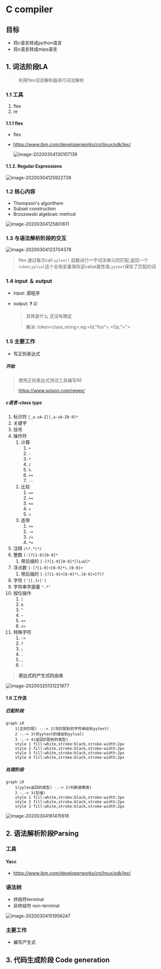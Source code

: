 # C compiler





## 目标

+ 将c语言转成python语言
+ 将c语言转成mips语言



## 1. 词法阶段LA

> 利用flex词法解析器进行词法解析

### 1.1 工具

1. flex
2. re

#### 1.1.1 flex

+ flex

+ https://www.ibm.com/developerworks/cn/linux/sdk/lex/ 

  ![image-20200304130107139](Readme.assets/image-20200304130107139.png)



#### 1.1.2. Regular Expressions



![image-20200304125922726](Readme.assets/image-20200304125922726.png)



### 1.2 核心内容

+ Thompson's algorithem
+ Subset construction
+ Brzozowski algebraic method

![image-20200304125801611](Readme.assets/image-20200304125801611.png)

### 1.3 与语法解析阶段的交互

![image-20200304123704378](Readme.assets/image-20200304123704378.png)

> flex 通过每次call `yylex()` 函数进行**一个**词法单元的匹配,返回一个`token`,`yylval`这个全局变量保存这value属性值,`yytext`保存了匹配的词



### 1.4 input ＆ output

+ input: 源程序

+ output: :question: :ballot_box_with_check:

  > 具体是什么 还没有确定
  >
  > 解决: token<class,string>,eg:<Id,"foo">,<Op,"=">



### 1.5 主要工作

+ 写正则表达式



##### 开始

> 使用正则表达式测试工具编写RE 
>
>  https://www.sojson.com/regex/ 

##### c语言-class type

1. 标识符 `[_a-zA-Z][_a-zA-Z0-9]*`
2. 关键字 
3. 括号
4. 操作符
   1. 计算
      1. `+` 
      2. `-`
      3. `*`
      4. `/`
      5. `%`
      6. `++`
      7. `--`
   2. 比较
      1. `==`
      2. `>=`
      3. `<=`
      4. `>`
      5. `<`
   3. 连带
      1. `+=`
      2. `-=`
      3. `/=`
      4. `*=`
5. 注释 `/\*.*\*/`
6. 整数 `[-]?[1-9][0-9]*`
   1. 带后缀的 `[-]?[1-9][0-9]*[lLuU]*`
7. 浮点数 `[-]?[1-9]+[0-9]*\.[0-9]+`
   1. 带后缀的 `[-]?[1-9]+[0-9]*\.[0-9]+[f]?`
8. 字符 `['][.]+[']`
9. 字符串字面量 `".*"`
10. 按位操作
    1. `|`
    2. `&`
    3. `^`
    4. `~`
    5. `<<`
    6. `>>`
11. 特殊字符
    1. `->`
    2. `?`
    3. `;`
    4. `.`
    5. `,`
    6. `:`

> **表达式的产生式的由来**

![image-20200325131221977](Readme.assets/image-20200325131221977.png)







#### 1.6 工作流

##### 匹配阶段

```mermaid
graph LR
	1(正则匹配) -.-> 2(将匹配到的字符串给到yytext)
	2 -.-> 3(将yytext的值给到yylval)
	3 -.-> 4(返回匹配到的类型)
	style 1 fill:white,stroke:black,stroke-width:2px
	style 2 fill:white,stroke:black,stroke-width:2px
	style 3 fill:white,stroke:black,stroke-width:2px
	style 4 fill:white,stroke:black,stroke-width:2px
```

##### 处理阶段

```mermaid
graph LR
	1(yylex返回的类型) -.-> 2(判断是哪类)
	2 -.-> 3(存储)
	style 1 fill:white,stroke:black,stroke-width:2px
	style 2 fill:white,stroke:black,stroke-width:2px
	style 3 fill:white,stroke:black,stroke-width:2px
```



![image-20200304161415618](Readme.assets/image-20200304161415618.png)

## 2. 语法解析阶段Parsing

### 工具

#### Yacc

+  https://www.ibm.com/developerworks/cn/linux/sdk/lex/ 



### 语法树

+ 终结符terminal
+ 非终结符 non-terminal

![image-20200304151956247](Readme.assets/image-20200304151956247.png)

### 主要工作

+ 编写产生式







## 3. 代码生成阶段 Code generation

